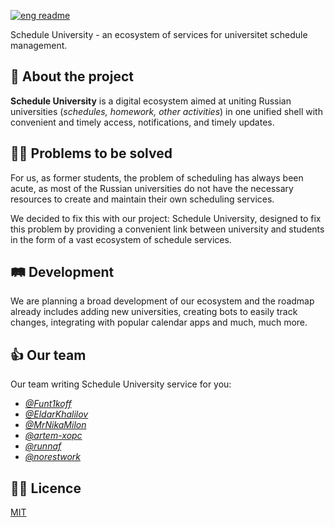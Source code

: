 
[![eng readme](source/Yandex_Translate_icon.svg)]()

Schedule University - an ecosystem of services for universitet schedule management. 

## 📖 About the project
**Schedule University** is a digital ecosystem aimed at uniting Russian universities (_schedules, homework, other activities_) in one unified shell with convenient and timely access, notifications, and timely updates.  

## 👨‍💻 Problems to be solved
For us, as former students, the problem of scheduling has always been acute, as most of the Russian universities do not have the necessary resources to create and maintain their own scheduling services. 

We decided to fix this with our project: Schedule University, designed to fix this problem by providing a convenient link between university and students in the form of a vast ecosystem of schedule services.

## 🛤 Development
We are planning a broad development of our ecosystem and the roadmap already includes adding new universities, creating bots to easily track changes, integrating with popular calendar apps and much, much more.

## 👍 Our team
Our team writing Schedule University service for you:

- *[@Funt1koff](https://github.com/Funt1koff)* 
- *[@EldarKhalilov](https://github.com/EldarKhalilov)* 
- *[@MrNikaMilon](https://github.com/MrNikaMilon)* 
- *[@artem-xopc](https://github.com/artem-xopc)* 
- *[@runnaf](https://github.com/runnaf)* 
- *[@norestwork](https://github.com/norestwork)* 

## 👩‍💼 Licence
[MIT](LICENSE)
